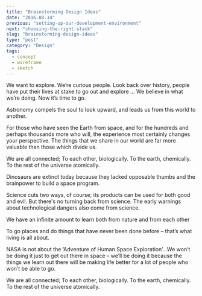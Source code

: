 ```yaml
---
title: "Brainstorming Design Ideas"
date: "2016.08.14"
previous: "setting-up-our-development-environment"
next: "choosing-the-right-stack"
slug: "brainstorming-design-ideas"
type: "post"
category: "Design"
tags:
  - concept
  - wireframe
  - sketch
---
```


We want to explore. We’re curious people. Look back over history, people have put their lives at stake to go out and explore … We believe in what we’re doing. Now it’s time to go.

Astronomy compels the soul to look upward, and leads us from this world to another.

For those who have seen the Earth from space, and for the hundreds and perhaps thousands more who will, the experience most certainly changes your perspective. The things that we share in our world are far more valuable than those which divide us.

We are all connected; To each other, biologically. To the earth, chemically. To the rest of the universe atomically.

Dinosaurs are extinct today because they lacked opposable thumbs and the brainpower to build a space program.

Science cuts two ways, of course; its products can be used for both good and evil. But there's no turning back from science. The early warnings about technological dangers also come from science.

We have an infinite amount to learn both from nature and from each other

To go places and do things that have never been done before – that’s what living is all about.

NASA is not about the ‘Adventure of Human Space Exploration’…We won’t be doing it just to get out there in space – we’ll be doing it because the things we learn out there will be making life better for a lot of people who won’t be able to go.

We are all connected; To each other, biologically. To the earth, chemically. To the rest of the universe atomically.
